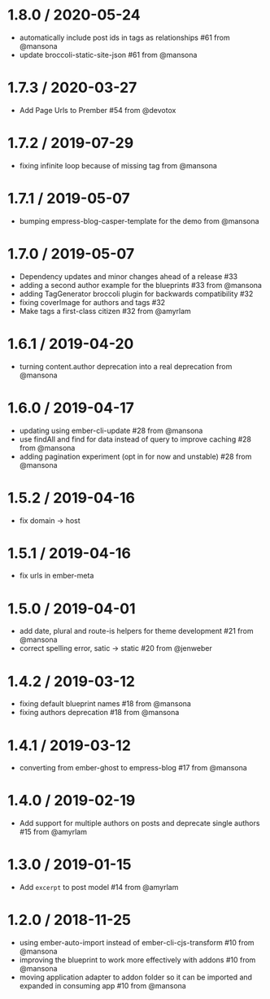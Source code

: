 
1.8.0 / 2020-05-24
==================

  * automatically include post ids in tags as relationships #61 from @mansona
  * update broccoli-static-site-json #61 from @mansona

1.7.3 / 2020-03-27
==================

  * Add Page Urls to Prember #54 from @devotox

1.7.2 / 2019-07-29
==================

  * fixing infinite loop because of missing tag from @mansona

1.7.1 / 2019-05-07
==================

  * bumping empress-blog-casper-template for the demo from @mansona

1.7.0 / 2019-05-07
==================

  * Dependency updates and minor changes ahead of a release #33
  * adding a second author example for the blueprints #33 from @mansona
  * adding TagGenerator broccoli plugin for backwards compatibility #32
  * fixing coverImage for authors and tags #32
  * Make tags a first-class citizen #32 from @amyrlam

1.6.1 / 2019-04-20
==================

  * turning content.author deprecation into a real deprecation from @mansona

1.6.0 / 2019-04-17
==================

  * updating using ember-cli-update #28 from @mansona
  * use findAll and find for data instead of query to improve caching #28 from @mansona
  * adding pagination experiment (opt in for now and unstable) #28 from @mansona

1.5.2 / 2019-04-16
==================

  * fix domain -> host

1.5.1 / 2019-04-16
==================

  * fix urls in ember-meta

1.5.0 / 2019-04-01
==================

  * add date, plural and route-is helpers for theme development #21 from @mansona
  * correct spelling error, satic -> static #20 from @jenweber

1.4.2 / 2019-03-12
==================

  * fixing default blueprint names #18 from @mansona
  * fixing authors deprecation #18 from @mansona

1.4.1 / 2019-03-12
==================

  * converting from ember-ghost to empress-blog #17 from @mansona


1.4.0 / 2019-02-19
==================

  * Add support for multiple authors on posts and deprecate single authors #15 from @amyrlam

1.3.0 / 2019-01-15
==================

  * Add `excerpt` to post model #14 from @amyrlam

1.2.0 / 2018-11-25
==================

  * using ember-auto-import instead of ember-cli-cjs-transform #10 from @mansona
  * improving the blueprint to work more effectively with addons #10 from @mansona
  * moving application adapter to addon folder so it can be imported and expanded in consuming app #10 from @mansona
